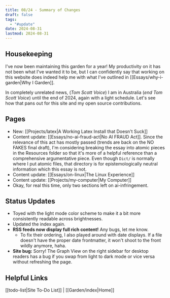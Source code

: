 ```yaml
---
title: 08/24 - Summary of Changes
draft: false
tags:
  - "#update"
date: 2024-08-31
lastmod: 2024-08-31
---
```

## Housekeeping
I've now been maintaining this garden for a year! My productivity on it has not been what I've wanted it to be, but I can confidently say that working on this website does indeed help me with what I've outlined in [[Essays/why-i-garden|Why I Garden]].

In completely unrelated news, (*Tom Scott Voice*) I am in Australia (*end Tom Scott Voice*) until the end of 2024, again with a light schedule. Let's see how that pans out for this site and my open source contributions.
## Pages
- New: [[Projects/latex|A Working Latex Install that Doesn't Suck]]
- Content update: [[Essays/no-ai-fraud-act|No AI FRAUD Act]]. Since the relevance of this act has mostly passed (trends are back on the NO FAKES final draft), I'm considering breaking the essay into atomic pieces in the Resources folder so that it's more of a helpful reference than a comprehensive argumentative piece. Even though `Dict/` is normally where I put atomic files, that directory is for epistemologically neutral information which this essay is not.
- Content update: [[Essays/on-linux|The Linux Experience]]
- Content update: [[Projects/my-computer|My Computer]]
- Okay, for real this time, only two sections left on ai-infringement.
## Status Updates
- Toyed with the light mode color scheme to make it a bit more consistently readable across brightnesses.
- Updated the index again.
- **RSS feeds now display full rich content!** Any bugs, let me know.
	- To fix their ordering, I also played around with date displays. If a file doesn't have the proper date frontmatter, it won't shoot to the front wildly anymore, haha.
- **Site bug:** Sorry! The Graph View on the right sidebar for desktop readers has a bug if you swap from light to dark mode or vice versa without refreshing the page.
## Helpful Links
[[todo-list|Site To-Do List]] | [[Garden/index|Home]]
